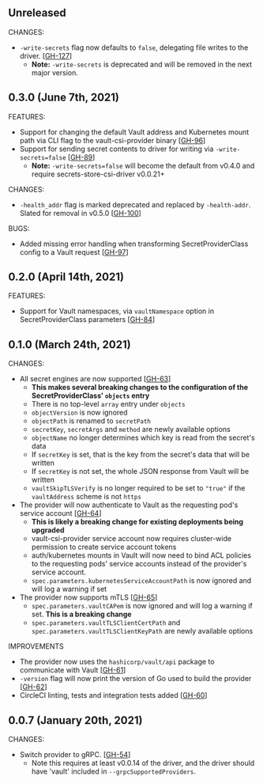 ## Unreleased

CHANGES:

* `-write-secrets` flag now defaults to `false`, delegating file writes to the driver. [[GH-127](https://github.com/hashicorp/vault-csi-provider/pull/127)]
  * **Note:** `-write-secrets` is deprecated and will be removed in the next major version.

## 0.3.0 (June 7th, 2021)

FEATURES:

* Support for changing the default Vault address and Kubernetes mount path via CLI flag to the vault-csi-provider binary [[GH-96](https://github.com/hashicorp/vault-csi-provider/pull/96)]
* Support for sending secret contents to driver for writing via `-write-secrets=false` [[GH-89](https://github.com/hashicorp/vault-csi-provider/pull/89)]
  * **Note:** `-write-secrets=false` will become the default from v0.4.0 and require secrets-store-csi-driver v0.0.21+

CHANGES:

* `-health_addr` flag is marked deprecated and replaced by `-health-addr`. Slated for removal in v0.5.0 [[GH-100](https://github.com/hashicorp/vault-csi-provider/pull/100)]

BUGS:

* Added missing error handling when transforming SecretProviderClass config to a Vault request [[GH-97](https://github.com/hashicorp/vault-csi-provider/pull/97)]

## 0.2.0 (April 14th, 2021)

FEATURES:

* Support for Vault namespaces, via `vaultNamespace` option in SecretProviderClass parameters [[GH-84](https://github.com/hashicorp/vault-csi-provider/pull/84)]

## 0.1.0 (March 24th, 2021)

CHANGES:

* All secret engines are now supported [[GH-63](https://github.com/hashicorp/vault-csi-provider/pull/63)]
  * **This makes several breaking changes to the configuration of the SecretProviderClass' `objects` entry**
  * There is no top-level `array` entry under `objects`
  * `objectVersion` is now ignored
  * `objectPath` is renamed to `secretPath`
  * `secretKey`, `secretArgs` and `method` are newly available options
  * `objectName` no longer determines which key is read from the secret's data
  * If `secretKey` is set, that is the key from the secret's data that will be written
  * If `secretKey` is not set, the whole JSON response from Vault will be written
  * `vaultSkipTLSVerify` is no longer required to be set to `"true"` if the `vaultAddress` scheme is not `https`
* The provider will now authenticate to Vault as the requesting pod's service account [[GH-64](https://github.com/hashicorp/vault-csi-provider/pull/64)]
  * **This is likely a breaking change for existing deployments being upgraded**
  * vault-csi-provider service account now requires cluster-wide permission to create service account tokens
  * auth/kubernetes mounts in Vault will now need to bind ACL policies to the requesting pods'
    service accounts instead of the provider's service account.
  * `spec.parameters.kubernetesServiceAccountPath` is now ignored and will log a warning if set
* The provider now supports mTLS [[GH-65](https://github.com/hashicorp/vault-csi-provider/pull/65)]
  * `spec.parameters.vaultCAPem` is now ignored and will log a warning if set. **This is a breaking change**
  * `spec.parameters.vaultTLSClientCertPath` and `spec.parameters.vaultTLSClientKeyPath` are newly available options

IMPROVEMENTS

* The provider now uses the `hashicorp/vault/api` package to communicate with Vault [[GH-61](https://github.com/hashicorp/vault-csi-provider/pull/61)]
* `-version` flag will now print the version of Go used to build the provider [[GH-62](https://github.com/hashicorp/vault-csi-provider/pull/62)]
* CircleCI linting, tests and integration tests added [[GH-60](https://github.com/hashicorp/vault-csi-provider/pull/60)]

## 0.0.7 (January 20th, 2021)

CHANGES:

* Switch provider to gRPC. [[GH-54](https://github.com/hashicorp/vault-csi-provider/pull/54)]
  * Note this requires at least v0.0.14 of the driver, and the driver should have 'vault' included in `--grpcSupportedProviders`.
